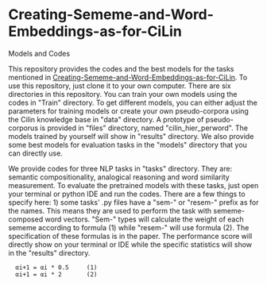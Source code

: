 # Creating-Sememe-and-Word-Embeddings-as-for-CiLin
Models and Codes

This repository provides the codes and the best models for the tasks mentioned in [Creating-Sememe-and-Word-Embeddings-as-for-CiLin](https://github.com/ariaduan/Creating-Sememe-and-Word-Embeddings-as-for-CiLin/blob/master/Creating%20Sememe%20and%20Word%20Embeddings%20as%20for%20CiLin.pdf). To use this repository, just clone it to your own computer. There are six directories in this repository. You can train your own models using the codes in "Train" directory. To get different models, you can either adjust the parameters for training models or create your own pseudo-corpora using the Cilin knowledge base in "data" directory. A prototype of pseudo-corporus is provided in "files" directory, named "cilin_hier_perword". The models trained by yourself will show in "results" directory. We also provide some best models for evaluation tasks in the "models" directory that you can directly use.

We provide codes for three NLP tasks in "tasks" directory. They are: semantic compositionality, analogical reasoning and word similarity measurement. To evaluate the pretrained models with these tasks, just open your terminal or python IDE and run the codes. There are a few things to specify here: 1) some tasks' .py files have a "sem-" or "resem-" prefix as for the names. This means they are used to perform the task with sememe-composed word vectors. "Sem-" types will calculate the weight of each sememe according to formula (1) while "resem-" will use formula (2). The specification of these formulas is in the paper. The performance score will directly show on your terminal or IDE while the specific statistics will show in the "results" directory.
      
      αi+1 = αi * 0.5     (1)
      αi+1 = αi * 2       (2)
